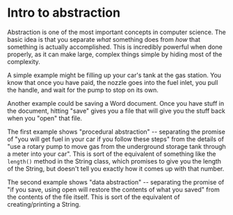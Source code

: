 # Intro to abstraction

Abstraction is one of the most important concepts in computer science. The basic
idea is that you separate *what* something does from *how* that something is
actually accomplished. This is incredibly powerful when done properly, as it
can make large, complex things simple by hiding most of the complexity.

A simple example might be filling up your car's tank at the gas station.
You know that once you have paid, the nozzle goes into the fuel inlet, you
pull the handle, and wait for the pump to stop on its own.

Another example could be saving a Word document. Once you have stuff in the
document, hitting "save" gives you a file that will give you the stuff back when
you "open" that file.

The first example shows "procedural abstraction" -- separating the promise of
"you will get fuel in your car if you follow these steps" from the details of
"use a rotary pump to move gas from the underground storage tank through a
meter into your car". This is sort of the equivalent of something like the
`length()` method in the String class, which promises to give you the length
of the String, but doesn't tell you exactly how it comes up with that number.

The second example shows "data abstraction" -- separating the promise of "if
you save, using open will restore the contents of what you saved" from the
contents of the file itself. This is sort of the equivalent of creating/printing
a String.
